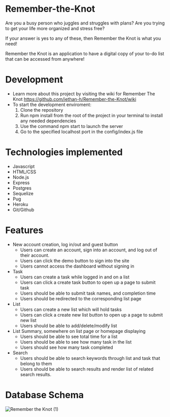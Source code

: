 # Remember-the-Knot
Are you a busy person who juggles and struggles with plans? Are you trying to get your life more organized and stress free?

If your answer is yes to any of these, then Remember the Knot is what you need!

Remember the Knot is an application to have a digital copy of your to-do list that can be accessed from anywhere!

# Development
* Learn more about this project by visiting the wiki for Remember The Knot https://github.com/iethan-h/Remember-the-Knot/wiki
* To start the development enviroment:
  1. Clone the repository
  2. Run npm install from the root of the project in your terminal to install any needed dependencies
  3. Use the command npm start to launch the server
  4. Go to the specified localhost port in the config/index.js file

# Technologies implemented
* Javascript
* HTML/CSS
* Node.js
* Express
* Postgres
* Sequelize
* Pug
* Heroku
* Git/Github

# Features

* New account creation, log in/out and guest button
   * Users can create an account, sign into an account, and log out of their account.
   * Users can click the demo button to sign into the site
   * Users cannot access the dashboard without signing in
* Task
    * Users can create a task while logged in and on a list
    * Users can click a create task button to open up a page to submit task
    * Users should be able to submit task names, and completion time
    * Users should be redirected to the corresponding list page
* List
    * Users can create a new list which will hold tasks
    * Users can click a create new list button to open up a page to submit new list
    * Users should be able to add/delete/modify list
* List Summary, somewhere on list page or homepage displaying
    * Users should be able to see total time for a list
    * Users should be able to see how many task in the list
    * Users should see how many task completed
* Search
    * Users should be able to search keywords through list and task that belong to them
    * Users should be able to search results and render list of related search results.



 # Database Schema
 ![Remember the Knot (1)](https://user-images.githubusercontent.com/61606838/133693615-fb92e279-450f-47b4-a87c-45d81786a81c.png)
